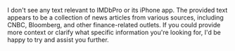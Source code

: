 I don't see any text relevant to IMDbPro or its iPhone app. The provided text appears to be a collection of news articles from various sources, including CNBC, Bloomberg, and other finance-related outlets. If you could provide more context or clarify what specific information you're looking for, I'd be happy to try and assist you further.